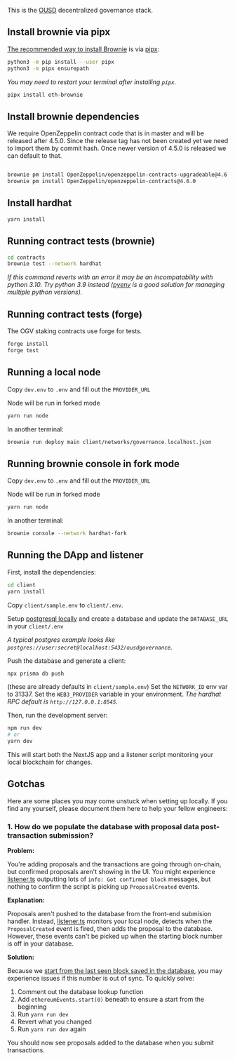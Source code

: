 This is the [OUSD](https://ousd.com) decentralized governance stack.

## Install brownie via pipx  

[The recommended way to install Brownie](https://eth-brownie.readthedocs.io/en/stable/install.html) is via [pipx](https://github.com/pipxproject/pipx):

```bash
python3 -m pip install --user pipx
python3 -m pipx ensurepath
```

_You may need to restart your terminal after installing `pipx`._

```bash
pipx install eth-brownie
```

## Install brownie dependencies

We require OpenZeppelin contract code that is in master and will be released after 4.5.0. Since the release
tag has not been created yet we need to import them by commit hash. Once newer version of 4.5.0 is released
we can default to that.

```bash

brownie pm install OpenZeppelin/openzeppelin-contracts-upgradeable@4.6.0
brownie pm install OpenZeppelin/openzeppelin-contracts@4.6.0
```

## Install hardhat

```bash
yarn install
```

## Running contract tests (brownie)

```bash
cd contracts
brownie test --network hardhat
```

_If this command reverts with an error it may be an incompatability with python 3.10. Try python 3.9 instead ([pyenv](https://github.com/pyenv/pyenv) is a good solution for managing multiple python versions)._

## Running contract tests (forge)

The OGV staking contracts use forge for tests. 

```bash
forge install
forge test
```

## Running a local node

Copy `dev.env` to `.env` and fill out the `PROVIDER_URL`

Node will be run in forked mode

```bash
yarn run node
```

In another terminal:

```bash
brownie run deploy main client/networks/governance.localhost.json
```

## Running brownie console in fork mode
Copy `dev.env` to `.env` and fill out the `PROVIDER_URL`

Node will be run in forked mode

```bash
yarn run node
```

In another terminal:
```bash
brownie console --network hardhat-fork
```

## Running the DApp and listener

First, install the dependencies:

```bash
cd client
yarn install
```

Copy `client/sample.env` to `client/.env`.

Setup [postgresql locally](https://www.prisma.io/dataguide/postgresql/setting-up-a-local-postgresql-database) and create a database and update the `DATABASE_URL` in your `client/.env`

_A typical postgres example looks like `postgres://user:secret@localhost:5432/ousdgovernance`._

Push the database and generate a client:

```bash
npx prisma db push
```

(these are already defaults in `client/sample.env`)
Set the `NETWORK_ID` env var to 31337.
Set the `WEB3_PROVIDER` variable in your environment.
_The hardhat RPC default is `http://127.0.0.1:8545`._

Then, run the development server:

```bash
npm run dev
# or
yarn dev
```

This will start both the NextJS app and a listener script monitoring your local blockchain for changes.

## Gotchas

Here are some places you may come unstuck when setting up locally. If you find any yourself, please document them here to help your fellow engineers:

### 1. How do we populate the database with proposal data post- transaction submission?

**Problem:**

You're adding proposals and the transactions are going through on-chain, but confirmed proposals aren't showing in the UI. You might experience [listener.ts](/client/listener.ts) outputting lots of `info: Got confirmed block` messages, but nothing to confirm the script is picking up `ProposalCreated` events.

**Explanation:**

Proposals aren't pushed to the database from the front-end submision handler. Instead, [listener.ts](/client/listener.ts) monitors your local node, detects when the `ProposalCreated` event is fired, then adds the proposal to the database. However, these events can't be picked up when the starting block number is off in your database.

**Solution:**

Because we [start from the last seen block saved in the database](/client/listener.ts#L121), you may experience issues if this number is out of sync. To quickly solve:

1. Comment out the database lookup function
2. Add `ethereumEvents.start(0)` beneath to ensure a start from the beginning
3. Run `yarn run dev`
4. Revert what you changed
5. Run `yarn run dev` again

You should now see proposals added to the database when you submit transactions.

